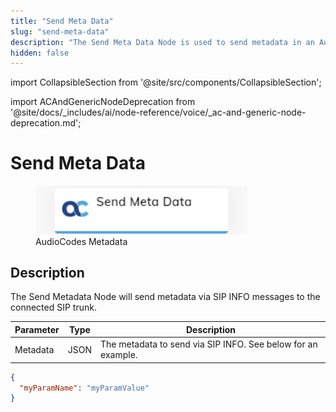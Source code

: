```yaml
---
title: "Send Meta Data"
slug: "send-meta-data"
description: "The Send Meta Data Node is used to send metadata in an AudioCodes voice conversation."
hidden: false
---
```

import CollapsibleSection from '@site/src/components/CollapsibleSection';


import ACAndGenericNodeDeprecation from '@site/docs/_includes/ai/node-reference/voice/_ac-and-generic-node-deprecation.md';

# Send Meta Data

<figure>
  <img class="image-center" src="../../../../../../static/img/_assets/ai/build/node-reference/audiocodes/send-metadata.png" width="80%" />
  <figcaption>AudioCodes Metadata</figcaption>
</figure>

## Description

<ACAndGenericNodeDeprecation />

The Send Metadata Node will send metadata via SIP INFO messages to the connected SIP trunk.

| Parameter | Type | Description                                                   |
|-----------|------|---------------------------------------------------------------|
| Metadata | JSON | The metadata to send via SIP INFO. See below for an example. |

```json
{
  "myParamName": "myParamValue"
}
``` 